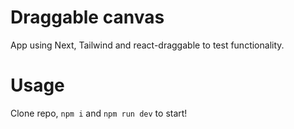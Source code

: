 # Draggable canvas

App using Next, Tailwind and react-draggable to test functionality.

# Usage

Clone repo, `npm i` and `npm run dev` to start!
